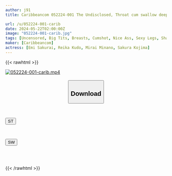 ```yaml
---
author: j91
title: Caribbeancom 052224-001 The Undisclosed, Throat cum swallow deep throat Emi Sakurai, Reika Kudo, Mirai Minano, Sakura Kojima

url: /u/052224-001-carib
date: 2024-05-22T02:00:00Z
image: "052224-001-carib.jpg"
tags: [Uncensored, Big Tits, Breasts, Cumshot, Nice Ass, Sexy Legs, Shaved, Slender]
maker: [Caribbeancom]
actress: [Emi Sakurai, Reika Kudo, Mirai Minano, Sakura Kojima]
---
```



{{< rawhtml >}}

<div class="video" data-videoid="kZ8QPkZ8dBCOG2x">
    <a href="javascript:;">
        <img src="/u/052224-001-carib/052224-001-carib.jpg" width="WIDTH" height="HEIGHT" alt="052224-001-carib.mp4" loading="lazy">
    </a>
</div>

<script type="text/javascript" src="https://j91.asia/asset/on-demand-st.js"></script>

<br>
  <link rel="stylesheet" href="https://j91.asia/asset/bs5.css">
  
  <center>
  <button class="btn btn-primary" type="button" data-bs-toggle="collapse" data-bs-target=".multi-collapse" aria-expanded="false" aria-controls="multiCollapseExample1 multiCollapseExample2"><h2>Download</h2></button></center>
</p>
<div class="row">
  <div class="col">
    <div class="collapse multi-collapse" id="multiCollapseExample1">
      <div class="card card-body">
	      	      <br>
<div class="buttons">  
<p><a href="/u/052224-001-carib/st.html" target="_blank"><button class="btn-hover color-3"><i class="fa fa-download"></i> ST</button></a></p></div>
    </div>
  </div>
</div>
  <div class="col">
    <div class="collapse multi-collapse" id="multiCollapseExample2">
      <div class="card card-body">
	      <br>
<div class="buttons">
<p><a href="/u/052224-001-carib/sw.html" target="_blank"><button class="btn-hover color-2"><i class="fa fa-download"></i> SW</button></a></p></div>
<br><br>
      </div>
    </div>
  </div>
</div>

{{< /rawhtml >}}